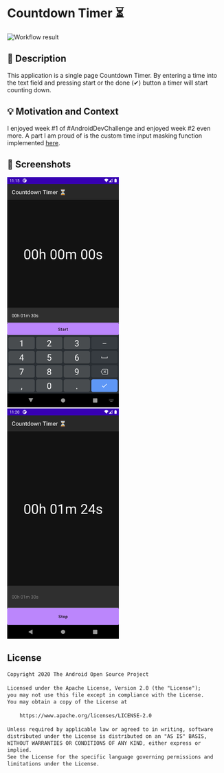 # Countdown Timer ⏳

<!--- Replace <OWNER> with your Github Username and <REPOSITORY> with the name of your repository. -->
<!--- You can find both of these in the url bar when you open your repository in github. -->
![Workflow result](https://github.com/parker-norwood/android-dev-challenge-compose/workflows/Check/badge.svg?branch=week2)

## :scroll: Description

<!--- Describe your app in one or two sentences -->
This application is a single page Countdown Timer. By entering a time into the text field and
pressing start or the done (✔) button a timer will start counting down.

## :bulb: Motivation and Context

<!--- Optionally point readers to interesting parts of your submission. -->
<!--- What are you especially proud of? -->
I enjoyed week #1 of #AndroidDevChallenge and enjoyed week #2 even more. A part I am proud of is the
custom time input masking function
implemented [here](/app/src/main/java/com/example/androiddevchallenge/MainActivity.kt#L122).

## :camera_flash: Screenshots

<!-- You can add more screenshots here if you like -->
<img src="/results/screenshot_1.png" width="260">&emsp;<img src="/results/screenshot_2.png" width="260">

## License

```
Copyright 2020 The Android Open Source Project

Licensed under the Apache License, Version 2.0 (the "License");
you may not use this file except in compliance with the License.
You may obtain a copy of the License at

    https://www.apache.org/licenses/LICENSE-2.0

Unless required by applicable law or agreed to in writing, software
distributed under the License is distributed on an "AS IS" BASIS,
WITHOUT WARRANTIES OR CONDITIONS OF ANY KIND, either express or implied.
See the License for the specific language governing permissions and
limitations under the License.
```